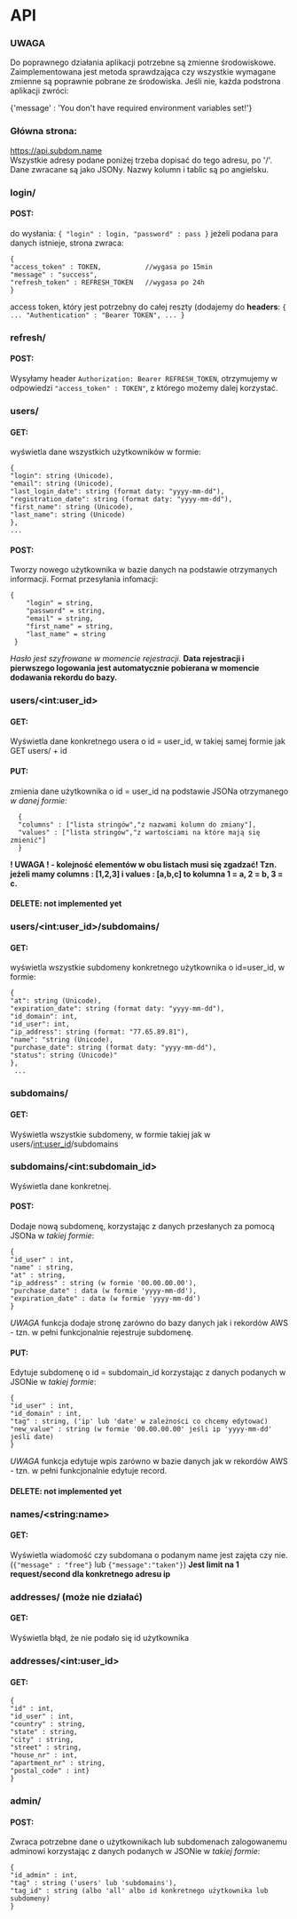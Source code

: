 # API

### UWAGA
Do poprawnego działania aplikacji potrzebne są zmienne środowiskowe. Zaimplementowana jest metoda sprawdzająca czy wszystkie wymagane zmienne są poprawnie pobrane ze środowiska. Jeśli nie, każda podstrona aplikacji zwróci:

{'message' : 'You don't have required environment variables set!'}

### Główna strona:
https://api.subdom.name <br/>
Wszystkie adresy podane poniżej trzeba dopisać do tego adresu, po '/'.
Dane zwracane są jako JSONy. Nazwy kolumn i tablic są po angielsku.

### login/
#### POST:
do wysłania:
`
    {
    "login" : login,
    "password" : pass
    }
`
jeżeli podana para danych istnieje, strona zwraca:

    {
    "access_token" : TOKEN,           //wygasa po 15min
    "message" : "success",
    "refresh_token" : REFRESH_TOKEN   //wygasa po 24h
    }

access token, który jest potrzebny do całej reszty (dodajemy do **headers**:
`
    {
    ...
    "Authentication" : "Bearer TOKEN",
    ...
    }
`

### refresh/
#### POST:
Wysyłamy header `Authorization: Bearer REFRESH_TOKEN`, otrzymujemy w odpowiedzi `"access_token" : TOKEN"`, z którego możemy dalej korzystać.

### users/
#### GET:
wyświetla dane wszystkich użytkowników w formie:

    {
    "login": string (Unicode),
    "email": string (Unicode),
    "last_login_date": string (format daty: "yyyy-mm-dd"),
    "registration_date": string (format daty: "yyyy-mm-dd"),
    "first_name": string (Unicode),
    "last_name": string (Unicode)
    },
    ...

#### POST:
Tworzy nowego użytkownika w bazie danych na podstawie otrzymanych informacji. Format przesyłania infomacji:

    {
        "login" = string,
        "password" = string,
        "email" = string,
        "first_name" = string,
        "last_name" = string
     }
*Hasło jest szyfrowane w momencie rejestracji.*
**Data rejestracji i pierwszego logowania jest automatycznie pobierana w momencie dodawania rekordu do bazy.**

### users/\<int:user_id\>
#### GET:
Wyświetla dane konkretnego usera o id = user_id, w takiej samej formie jak GET users/ + id
#### PUT:
zmienia dane użytkownika o id = user_id na podstawie JSONa otrzymanego *w danej formie:*

      {
      "columns" : ["lista stringów","z nazwami kolumn do zmiany"],
      "values" : ["lista stringów","z wartościami na które mają się zmienić"]
      }

**! UWAGA ! - kolejność elementów w obu listach musi się zgadzać! Tzn. jeżeli mamy columns : [1,2,3] i values : [a,b,c] to kolumna 1 = a, 2 = b, 3 = c.**

#### DELETE: not implemented yet


### users/\<int:user_id\>/subdomains/
#### GET:
wyświetla wszystkie subdomeny konkretnego użytkownika o id=user_id, w formie:

    {
    "at": string (Unicode),
    "expiration_date": string (format daty: "yyyy-mm-dd"),
    "id_domain": int,
    "id_user": int,
    "ip_address": string (format: "77.65.89.81"),
    "name": "string (Unicode),
    "purchase_date": string (format daty: "yyyy-mm-dd"),
    "status": string (Unicode)"
    },
     ...



### subdomains/
#### GET:
Wyświetla wszystkie subdomeny, w formie takiej jak w users/<int:user_id>/subdomains
### subdomains/\<int:subdomain_id\>
Wyświetla dane konkretnej. 
#### POST:
Dodaje nową subdomenę, korzystając z danych przesłanych za pomocą JSONa w *takiej formie*:

    {
    "id_user" : int,
    "name" : string,
    "at" : string,
    "ip_address" : string (w formie '00.00.00.00'),
    "purchase_date" : data (w formie 'yyyy-mm-dd'),
    "expiration_date" : data (w formie 'yyyy-mm-dd')
    }
    
*UWAGA* funkcja dodaje stronę zarówno do bazy danych jak i rekordów AWS - tzn. w pełni funkcjonalnie rejestruje subdomenę.
   
#### PUT:
Edytuje subdomenę o id = subdomain_id korzystając z danych podanych w JSONie w *takiej formie*:
    
    {
    "id_user" : int,
    "id_domain" : int,
    "tag" : string, ('ip' lub 'date' w zależności co chcemy edytować)
    "new_value" : string (w formie '00.00.00.00' jeśli ip 'yyyy-mm-dd' jeśli date) 
    }
    
*UWAGA* funkcja edytuje wpis zarówno w bazie danych jak w rekordów AWS - tzn. w pełni funkcjonalnie edytuje record.

#### DELETE: not implemented yet

### names/\<string:name\>
#### GET:
Wyświetla wiadomość czy subdomana o podanym name jest zajęta czy nie. (`{"message" : "free"}` lub `{"message":"taken"}`)
**Jest limit na 1 request/second dla konkretnego adresu ip**

### addresses/ (może nie działać)
#### GET:
Wyświetla błąd, że nie podało się id użytkownika
### addresses/\<int:user_id\>
#### GET:

    {
    "id" : int,
    "id_user" : int,
    "country" : string,
    "state" : string,
    "city" : string,
    "street" : string,
    "house_nr" : int,
    "apartment_nr" : string,
    "postal_code" : int}
    }

### admin/
#### POST:
Zwraca potrzebne dane o użytkownikach lub subdomenach zalogowanemu adminowi korzystając z danych podanych w JSONie w *takiej formie*:
    
    {
    "id_admin" : int,
    "tag" : string ('users' lub 'subdomains'),
    "tag_id" : string (albo 'all' albo id konkretnego użytkownika lub subdomeny)
    }
